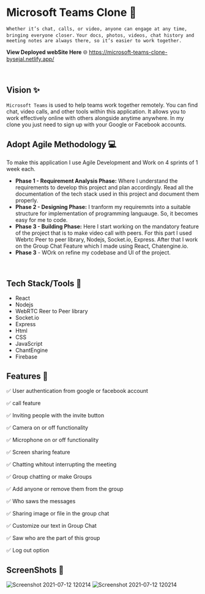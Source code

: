 <!-- [Screenshot 2021-07-12 120214](https://user-images.githubusercontent.com/67700414/125241454-161ad480-e309-11eb-9277-2ed0cb1ecd8a.jpg) --> 
<!--  ![Screenshot 2021-07-12 120043](https://user-images.githubusercontent.com/67700414/125241246-d522c000-e308-11eb-8130-7e7f689dd052.jpg) -->
<!-- ![icon](https://user-images.githubusercontent.com/67700414/125246511-8167a500-e30f-11eb-99eb-9a43e412fc33.jpg height="10px") -->

# Microsoft Teams Clone 🌈

  `Whether it’s chat, calls, or video, anyone can engage at any time, bringing everyone closer.`
`Your docs, photos, videos, chat history and meeting notes are always there, so it’s easier to work together.`


**View Deployed webSite Here** 🌐  https://microsoft-teams-clone-bysejal.netlify.app/


<br/>

## Vision ✨

`Microsoft Teams` is used to help teams work together remotely. You can find chat, video calls, and other tools within this application. It allows you to work effectively online with others alongside anytime anywhere. In my clone you just need to sign up with your Google or Facebook accounts.



## Adopt Agile Methodology 💻

To make this application I use Agile Development and Work on 4 sprints of 1 week each.

* **Phase 1 - Requirement Analysis Phase:** Where I understand the requirements to develop this project and plan accordingly. Read all the documentation of the tech stack used in this project and document them properly.
* **Phase 2 - Designing Phase:** I tranform my requiremnts into a suitable structure for implementation of programming languauge. So, it becomes easy for me to code.
* **Phase 3 - Building Phase:** Here I start working on the mandatory feature of the project that is to make video call with peers. For this part I used Webrtc Peer to peer library, Nodejs, Socket.io, Express. After that I work on the Group Chat Feature which I made using React, Chatengine.io.
* **Phase 3** - WOrk on refine my codebase and UI of the project.



<br/>
<!-- ## Table of Content 📑:
* Tech Stack 
* Features
* Site Map
* Screeshots -->


## Tech Stack/Tools 🔧

* React
* Nodejs
* WebRTC Reer to Peer library
* Socket.io
* Express
* Html
* CSS
* JavaScript
* ChantEngine
* Firebase



## Features 🌟

✅ User authentication from google or facebook account

✅ call feature

✅ Inviting people with the invite button

✅ Camera on or off functionality

✅ Microphone on or off functionality

✅ Screen sharing feature

✅ Chatting whitout interrupting the meeting

✅ Group chatting or make Groups 

✅ Add anyone or remove them from the group

✅ Who saws the messages

✅ Sharing image or file in the group chat

✅ Customize our text in Group Chat

✅ Saw who are the part of this group

✅ Log out option 



## ScreenShots 📸

![Screenshot 2021-07-12 120214](https://user-images.githubusercontent.com/67700414/125249996-68f98980-e313-11eb-91e5-aea6ef19e9aa.jpg)
![Screenshot 2021-07-12 120214](https://user-images.githubusercontent.com/67700414/125250017-6dbe3d80-e313-11eb-9474-6253bb40d48d.jpg)


